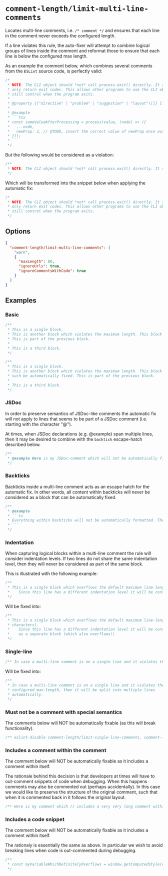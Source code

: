 
# `comment-length/limit-multi-line-comments`

Locates multi-line comments, i.e. `/* comment */` and ensures that each line in the comment never exceeds the configured length.

If a line violates this rule, the auto-fixer will attempt to combine logical groups of lines inside the comment and reformat those to ensure that each line is below the configured max length.

As an example the comment below, which combines several comments from the `ESLint` source code, is perfectly valid:

```ts
/*
 * NOTE: The CLI object should *not* call process.exit() directly. It should
 * only return exit codes. This allows other programs to use the CLI object and
 * still control when the program exits.
 * 
 * @property {("directive" | "problem" | "suggestion" | "layout")[]} [fixType] Specify the types of fixes to apply (directive, problem, suggestion, layout)
 * 
 * @example
 * ```tsx
 * const someValueAfterProcessing = process(value, (node) => ({
 *   ...node,
 *   newProp: 2, // @TODO, insert the correct value of newProp once available here. Do note that I overflow, but do not trigger an automatic fix.
 * }));
 * ```
 */
```

But the following would be considered as a violation:

```ts
/**
 * NOTE: The CLI object should *not* call process.exit() directly. It should only return exit codes. This allows other programs to use the CLI object and still control when the program exits.
 */
```

Which will be transformed into the snippet below when applying the automatic fix:

```ts
/*
 * NOTE: The CLI object should *not* call process.exit() directly. It should
 * only return exit codes. This allows other programs to use the CLI object and
 * still control when the program exits.
 */
```

## Options

```json
{
  "comment-length/limit-multi-line-comments": [
    "warn",
    {
      "maxLength": 80,
      "ignoreUrls": true,
      "ignoreCommentsWithCode": true
    }
  ]
}
```

## Examples

### Basic

```ts
/**
 * This is a single block.
 * This is another block which violates the maximum length. This block will as such be automatically fixed.
 * This is part of the previous block.
 * 
 * This is a third block.
 */
```

```ts
/**
 * This is a single block.
 * This is another block which violates the maximum length. This block will as
 * such be automatically fixed. This is part of the previous block.
 *
 * This is a third block.
 */
```

### JSDoc

In order to preserve semantics of JSDoc-like comments the automatic fix will not apply to lines that seems to be part of a JSDoc comment (i.e. starting with the character "@").

At times, when JSDoc declarations (e.g. @example) span multiple lines, then it may be desired to combine with the `backtick` escape-hatch described below.

```ts
/**
 * @example Here is my JSDoc-comment which will not be automatically fixable in order to avoid altering semantics.
 */
```

### Backticks

Backticks inside a multi-line comment acts as an escape hatch for the automatic fix. In other words, all content within backticks will never be considered as a block that can be automatically fixed.

```ts
/**
 * @example
 * ```ts
 * Everything within backticks will not be automatically formatted. They essientially acts as an escape-hatch for the automatic fix.
 * ```
 */
```

### Indentation

When capturing logical blocks within a multi-line comment the rule will consider indentation levels. If two lines do not share the same indentation level, then they will never be considered as part of the same block.

This is illustrated with the following example:

```ts
/**
 * This is a single block which overflows the default maximum line-length (80 characters).
 *    Since this line has a different indentation level it will be considered as a separate block (which also overflows!)
 */
```

Will be fixed into:

```ts
/**
 * This is a single block which overflows the default maximum line-length (80
 * characters).
 *    Since this line has a different indentation level it will be considered
 *    as a separate block (which also overflows!)
 */
```

### Single-line

```ts
/** In case a multi-line comment is on a single line and it violates the configured max-length, then it will be split into multiple lines automatically. */
```

Will be fixed into:

```ts
/**
 * In case a multi-line comment is on a single line and it violates the
 * configured max-length, then it will be split into multiple lines
 * automatically.
 */
```

### Must not be a comment with special semantics

The comments below will NOT be automatically fixable (as this will break functionality).

```ts
/** eslint-disable comment-length/limit-single-line-comments, comment-length/limit-multi-line-comments */
```

### Includes a comment within the comment

The comment below will NOT be automatically fixable as it includes a comment within itself.

The rationale behind this decision is that developers at times will have to out-comment snippets of code when debugging. When this happens comments may also be commented out (perhaps accidentally). In this case we would like to preserve the structure of the original comment, such that when it is commented back in it follows the original layout.

```ts
/** Here is my comment which // includes a very very long comment within itself. */
```

### Includes a code snippet

The comment below will NOT be automatically fixable as it includes a comment within itself.

The rationaly is essentially the same as above. In particular we wish to avoid breaking lines when code is out-commented during debugging.

```ts
/** 
 * const myVariableWhichDefinitelyOverflows = window.getComputedStyle(document.body).accentColor;
 */
```
